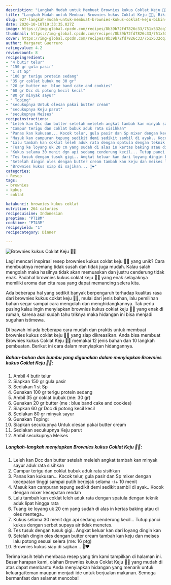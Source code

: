 ```yaml
---
description: "Langkah Mudah untuk Membuat Brownies kukus Coklat Keju 🎀✨, Bikin Ngiler"
title: "Langkah Mudah untuk Membuat Brownies kukus Coklat Keju 🎀✨, Bikin Ngiler"
slug: 927-langkah-mudah-untuk-membuat-brownies-kukus-coklat-keju-bikin-ngiler
date: 2020-10-10T19:33:35.027Z
image: https://img-global.cpcdn.com/recipes/8b39b72fd7826c33/751x532cq70/brownies-kukus-coklat-keju-🎀✨-foto-resep-utama.jpg
thumbnail: https://img-global.cpcdn.com/recipes/8b39b72fd7826c33/751x532cq70/brownies-kukus-coklat-keju-🎀✨-foto-resep-utama.jpg
cover: https://img-global.cpcdn.com/recipes/8b39b72fd7826c33/751x532cq70/brownies-kukus-coklat-keju-🎀✨-foto-resep-utama.jpg
author: Margaret Guerrero
ratingvalue: 4.2
reviewcount: 8
recipeingredient:
- "4 butir telur"
- "150 gr gula pasir"
- "1 st Sp"
- "100 gr terigu protein sedang"
- "35 gr coklat bubuk me 30 gr"
- "20 gr butter me  blue band cake and cookies"
- "60 gr Dcc di potong kecil kecil"
- "80 gr minyak sayur"
- " Toping"
- "secukupnya Untuk olesan pakai butter cream"
- "secukupnya Keju parut"
- "secukupnya Meises"
recipeinstructions:
- "Leleh kan Dcc dan butter setelah meleleh angkat tambah kan minyak sayur aduk rata sisihkan"
- "Campur terigu dan coklat bubuk aduk rata sisihkan"
- "Panas kan kukusan... Kocok telur, gula pasir dan Sp mixer dengan kecepatan tinggi sampai putih berjejak selama -/+ 10 menit"
- "Masuk kan campuran tepung sedikit demi sedikit sambil di ayak.. Kocok dengan mixer kecepatan rendah"
- "Lalu tambah kan coklat leleh aduk rata dengan spatula dengan teknik aduk lipat hingga rata"
- "Tuang ke loyang uk 20 cm yang sudah di alas in kertas baking atau di oles mentega.."
- "Kukus selama 30 menit dgn api sedang cenderung kecil... Tutup panci kukus dengan serbet supaya air tidak menetes."
- "Tes tusuk dengan tusuk gigi.. Angkat keluar kan dari loyang dingin kan"
- "Setelah dingin oles dengan butter cream tambah kan keju dan meises lalu potong sesuai selera (me: 16 ptg)"
- "Brownies kukus siap di sajikan... 🤩❤"
categories:
- Resep
tags:
- brownies
- kukus
- coklat

katakunci: brownies kukus coklat 
nutrition: 264 calories
recipecuisine: Indonesian
preptime: "PT18M"
cooktime: "PT43M"
recipeyield: "1"
recipecategory: Dinner

---
```



![Brownies kukus Coklat Keju 🎀✨](https://img-global.cpcdn.com/recipes/8b39b72fd7826c33/751x532cq70/brownies-kukus-coklat-keju-🎀✨-foto-resep-utama.jpg)

Lagi mencari inspirasi resep brownies kukus coklat keju 🎀✨ yang unik? Cara membuatnya memang tidak susah dan tidak juga mudah. Kalau salah mengolah maka hasilnya tidak akan memuaskan dan justru cenderung tidak enak. Padahal brownies kukus coklat keju 🎀✨ yang enak selayaknya memiliki aroma dan cita rasa yang dapat memancing selera kita.



Ada beberapa hal yang sedikit banyak berpengaruh terhadap kualitas rasa dari brownies kukus coklat keju 🎀✨, mulai dari jenis bahan, lalu pemilihan bahan segar sampai cara mengolah dan menghidangkannya. Tak perlu pusing kalau ingin menyiapkan brownies kukus coklat keju 🎀✨ yang enak di rumah, karena asal sudah tahu triknya maka hidangan ini bisa menjadi suguhan istimewa.


Di bawah ini ada beberapa cara mudah dan praktis untuk membuat brownies kukus coklat keju 🎀✨ yang siap dikreasikan. Anda bisa membuat Brownies kukus Coklat Keju 🎀✨ memakai 12 jenis bahan dan 10 langkah pembuatan. Berikut ini cara dalam menyiapkan hidangannya.

<!--inarticleads1-->

##### Bahan-bahan dan bumbu yang digunakan dalam menyiapkan Brownies kukus Coklat Keju 🎀✨:

1. Ambil 4 butir telur
1. Siapkan 150 gr gula pasir
1. Sediakan 1 st Sp
1. Gunakan 100 gr terigu protein sedang
1. Ambil 35 gr coklat bubuk (me: 30 gr)
1. Gunakan 20 gr butter (me : blue band cake and cookies)
1. Siapkan 60 gr Dcc di potong kecil kecil
1. Sediakan 80 gr minyak sayur
1. Gunakan  Toping:
1. Siapkan secukupnya Untuk olesan pakai butter cream
1. Sediakan secukupnya Keju parut
1. Ambil secukupnya Meises




<!--inarticleads2-->

##### Langkah-langkah menyiapkan Brownies kukus Coklat Keju 🎀✨:

1. Leleh kan Dcc dan butter setelah meleleh angkat tambah kan minyak sayur aduk rata sisihkan
1. Campur terigu dan coklat bubuk aduk rata sisihkan
1. Panas kan kukusan... Kocok telur, gula pasir dan Sp mixer dengan kecepatan tinggi sampai putih berjejak selama -/+ 10 menit
1. Masuk kan campuran tepung sedikit demi sedikit sambil di ayak.. Kocok dengan mixer kecepatan rendah
1. Lalu tambah kan coklat leleh aduk rata dengan spatula dengan teknik aduk lipat hingga rata
1. Tuang ke loyang uk 20 cm yang sudah di alas in kertas baking atau di oles mentega..
1. Kukus selama 30 menit dgn api sedang cenderung kecil... Tutup panci kukus dengan serbet supaya air tidak menetes.
1. Tes tusuk dengan tusuk gigi.. Angkat keluar kan dari loyang dingin kan
1. Setelah dingin oles dengan butter cream tambah kan keju dan meises lalu potong sesuai selera (me: 16 ptg)
1. Brownies kukus siap di sajikan... 🤩❤




Terima kasih telah membaca resep yang tim kami tampilkan di halaman ini. Besar harapan kami, olahan Brownies kukus Coklat Keju 🎀✨ yang mudah di atas dapat membantu Anda menyiapkan hidangan yang menarik untuk keluarga/teman maupun menjadi ide untuk berjualan makanan. Semoga bermanfaat dan selamat mencoba!
